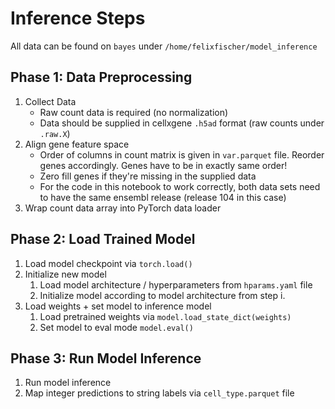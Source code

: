 # Inference Steps

All data can be found on `bayes` under `/home/felixfischer/model_inference`

## Phase 1: Data Preprocessing
1. Collect Data
    * Raw count data is required (no normalization)
    * Data should be supplied in cellxgene `.h5ad` format (raw counts under `.raw.X`)
2. Align gene feature space
    * Order of columns in count matrix is given in `var.parquet` file. Reorder genes accordingly. Genes have to be in 
      exactly same order!
    * Zero fill genes if they're missing in the supplied data
    * For the code in this notebook to work correctly, both data sets need to have the same ensembl release 
      (release 104 in this case)
3. Wrap count data array into PyTorch data loader

## Phase 2: Load Trained Model
1. Load model checkpoint via `torch.load()`
2. Initialize new model
   1. Load model architecture / hyperparameters from `hparams.yaml` file
   2. Initialize model according to model architecture from step i.
3. Load weights + set model to inference model
   1. Load pretrained weights via `model.load_state_dict(weights)`
   2. Set model to eval mode `model.eval()`

## Phase 3: Run Model Inference

1. Run model inference
2. Map integer predictions to string labels via `cell_type.parquet` file
